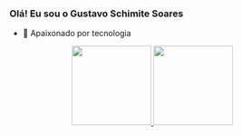 ### Olá! Eu sou o Gustavo Schimite Soares


- 🔭 Apaixonado por tecnologia
<div align="center">
  <a href="https://github.com/schimitegusta">
  <img height="140em" src="https://github-readme-stats.vercel.app/api?username=Gustavo-Schimite-Soares&show_icons=true&theme=cobalt&include_all_commits=true&count_private=true"/>
  <img height="140em" src="https://github-readme-stats.vercel.app/api/top-langs/?username=schimitegusta&layout=compact&langs_count=7&theme=cobalt"/>
</div>


<!-- Comments
**schimitegusta/schimitegusta** is a ✨ _special_ ✨ repository because its `README.md` (this file) appears on your GitHub profile.

Here are some ideas to get you started:

- 🔭 I’m currently working on ...
- 🌱 I’m currently learning ...
- 👯 I’m looking to collaborate on ...
- 🤔 I’m looking for help with ...
- 💬 Ask me about ...
- 📫 How to reach me: ...
- 😄 Pronouns: ...
- ⚡ Fun fact: ...
-->
